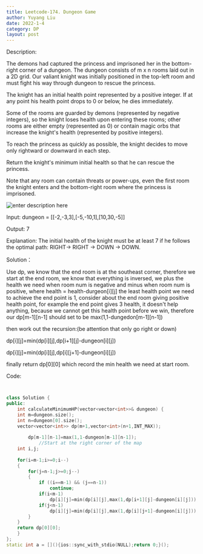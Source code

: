 ```yaml
---
title: Leetcode-174. Dungeon Game
author: Yuyang Liu
date: 2022-1-4
category: DP
layout: post
---
```


Description:

The demons had captured the princess and imprisoned her in the bottom-right corner of a dungeon. The dungeon consists of m x n rooms laid out in a 2D grid. Our valiant knight was initially positioned in the top-left room and must fight his way through dungeon to rescue the princess.

The knight has an initial health point represented by a positive integer. If at any point his health point drops to 0 or below, he dies immediately.

Some of the rooms are guarded by demons (represented by negative integers), so the knight loses health upon entering these rooms; other rooms are either empty (represented as 0) or contain magic orbs that increase the knight's health (represented by positive integers).

To reach the princess as quickly as possible, the knight decides to move only rightward or downward in each step.

Return the knight's minimum initial health so that he can rescue the princess.

Note that any room can contain threats or power-ups, even the first room the knight enters and the bottom-right room where the princess is imprisoned.


![enter description here](https://assets.leetcode.com/uploads/2021/03/13/dungeon-grid-1.jpg)
 
Input: dungeon = [[-2,-3,3],[-5,-10,1],[10,30,-5]]

Output: 7

Explanation: The initial health of the knight must be at least 7 if he follows the optimal path: RIGHT-> RIGHT -> DOWN -> DOWN.


Solution：

Use dp,  we know that the end room is at the southeast corner, therefore we start at the end room, we know that everything is inversed, we plus the health we need when room num is negative and minus when room num is positive, where health = health-durgeon[i][j]  the least health point we need to achieve the end point is 1, consider about the end room giving positive health point, for example the end point gives 3 health, it doesn't help anything, because we cannot get this health point before we win, therefore our dp[m-1][n-1] should set to be max(1,1-dungedon[m-1][n-1])

then work out the recursion:(be attention that only go right or down)

dp[i][j]=min(dp[i][j],dp[i+1][j]-dungeon[i][j])

dp[i][j]=min(dp[i][j],dp[i][j+1]-dungeon[i][j])

finally return dp[0][0] which record the min health we need at start room.

Code: 

``` c++


class Solution {
public:
    int calculateMinimumHP(vector<vector<int>>& dungeon) {
    int m=dungeon.size();
    int n=dungeon[0].size();
    vector<vector<int>> dp(m+1,vector<int>(n+1,INT_MAX));
        
        dp[m-1][n-1]=max(1,1-dungeon[m-1][n-1]);
            //Start at the right corner of the map
    int i,j;
        
    for(i=m-1;i>=0;i--)
    {
        for(j=n-1;j>=0;j--)
        {
            if ((i==m-1) && (j==n-1))
                continue;
            if(i<m-1)
                dp[i][j]=min(dp[i][j],max(1,dp[i+1][j]-dungeon[i][j]));
            if(j<n-1)
                dp[i][j]=min(dp[i][j],max(1,dp[i][j+1]-dungeon[i][j]));
        }    
    }
    return dp[0][0];
    }
};
static int a = [](){ios::sync_with_stdio(NULL);return 0;}();
```
